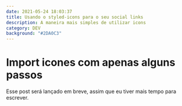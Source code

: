 ```yaml
---
date: 2021-05-24 18:03:37
title: Usando o styled-icons para o seu social links
description: A maneira mais simples de utilizar icons
category: DEV
background: "#2DA0C3"
---
```

# Import icones com apenas alguns passos

Esse post será lançado em breve, assim que eu tiver mais tempo para escrever.